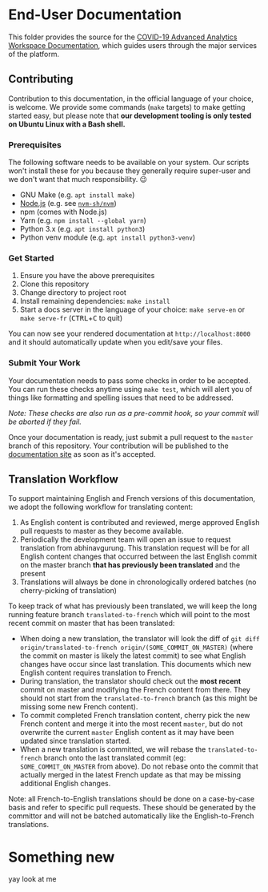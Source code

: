 # End-User Documentation

This folder provides the source for the [COVID-19 Advanced Analytics Workspace
Documentation][aaw-docs], which guides users through the major services of the
platform.

## Contributing

Contribution to this documentation, in the official language of your choice, is
welcome. We provide some commands (`make` targets) to make getting started easy,
but please note that **our development tooling is only tested on Ubuntu Linux
with a Bash shell.**

### Prerequisites

The following software needs to be available on your system. Our scripts won't
install these for you because they generally require super-user and we don't
want that much responsibility. :wink:

- GNU Make (e.g. `apt install make`)
- [Node.js][] (e.g. see [`nvm-sh/nvm`][nvm-installation])
- npm (comes with Node.js)
- Yarn (e.g. `npm install --global yarn`)
- Python 3.x (e.g. `apt install python3`)
- Python venv module (e.g. `apt install python3-venv`)

### Get Started

1. Ensure you have the above prerequisites
2. Clone this repository
3. Change directory to project root
4. Install remaining dependencies: `make install`
5. <!-- markdownlint-disable no-inline-html -->
   Start a docs server in the language of your choice: `make serve-en` or
   `make serve-fr` (<kbd>CTRL</kbd>+<kbd>C</kbd> to quit)
   <!-- markdownlint-enable -->

You can now see your rendered documentation at `http://localhost:8000` and it
should automatically update when you edit/save your files.

### Submit Your Work

Your documentation needs to pass some checks in order to be accepted. You can
run these checks anytime using `make test`, which will alert you of things like
formatting and spelling issues that need to be addressed.

_Note: These checks are also run as a pre-commit hook, so your commit will be
aborted if they fail._

Once your documentation is ready, just submit a pull request to the `master`
branch of this repository. Your contribution will be published to the
[documentation site][aaw-docs] as soon as it's accepted.

## Translation Workflow

To support maintaining English and French versions of this documentation, we
adopt the following workflow for translating content:

1. As English content is contributed and reviewed, merge approved English pull
   requests to master as they become available.
2. Periodically the development team will open an issue to request translation
   from abhinavgurung. This translation request will be for all English content
   changes that occurred between the last English commit on the master branch
   **that has previously been translated** and the present
3. Translations will always be done in chronologically ordered batches (no
   cherry-picking of translation)

To keep track of what has previously been translated, we will keep the long
running feature branch `translated-to-french` which will point to the most
recent commit on master that has been translated:

- When doing a new translation, the translator will look the diff of
  `git diff origin/translated-to-french origin/(SOME_COMMIT_ON_MASTER)` (where
  the commit on master is likely the latest commit) to see what English changes
  have occur since last translation. This documents which new English content
  requires translation to French.
- During translation, the translator should check out the **most recent** commit
  on master and modifying the French content from there. They should not start
  from the `translated-to-french` branch (as this might be missing some new
  French content).
- To commit completed French translation content, cherry pick the new French
  content and merge it into the most recent `master`, but do not overwrite the
  current `master` English content as it may have been updated since translation
  started.
- When a new translation is committed, we will rebase the `translated-to-french`
  branch onto the last translated commit (eg: `SOME_COMMIT_ON_MASTER` from
  above). Do not rebase onto the commit that actually merged in the latest
  French update as that may be missing additional English changes.

Note: all French-to-English translations should be done on a case-by-case basis
and refer to specific pull requests. These should be generated by the committor
and will not be batched automatically like the English-to-French translations.

[aaw-docs]: https://statcan.github.io/daaas/
[node.js]: https://nodejs.org/
[nvm-installation]: https://github.com/nvm-sh/nvm#installing-and-updating

# Something new
yay look at me
